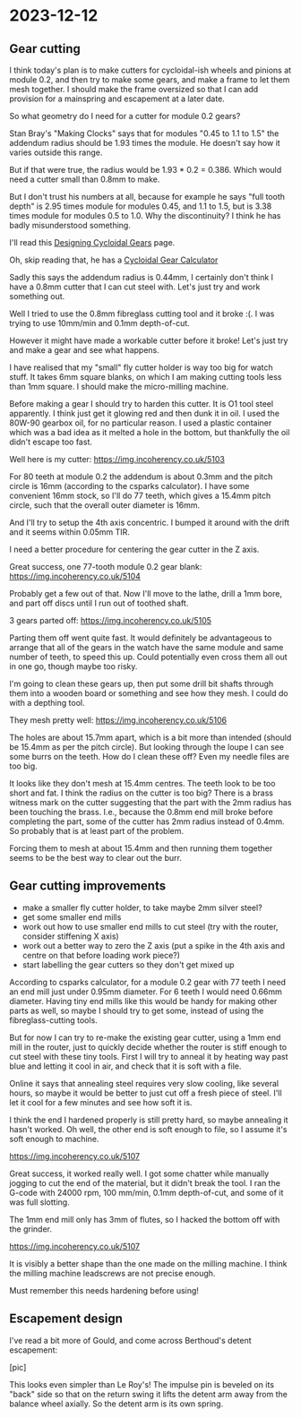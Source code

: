 # 2023-12-12

## Gear cutting

I think today's plan is to make cutters for cycloidal-ish wheels and pinions at module 0.2, and then try to make some
gears, and make a frame to let them mesh together. I should make the frame oversized so that I can add
provision for a mainspring and escapement at a later date.

So what geometry do I need for a cutter for module 0.2 gears?

Stan Bray's "Making Clocks" says that for modules "0.45 to 1.1 to 1.5" the addendum radius should
be 1.93 times the module. He doesn't say how it varies outside this range.

But if that were true, the radius would be 1.93 * 0.2 = 0.386. Which would need a cutter small than
0.8mm to make.

But I don't trust his numbers at all, because for example he says "full tooth depth" is 2.95 times
module for modules 0.45, and 1.1 to 1.5, but is 3.38 times module for modules 0.5 to 1.0. Why the
discontinuity? I think he has badly misunderstood something.

I'll read this [Designing Cycloidal Gears](https://www.csparks.com/watchmaking/CycloidalGears/index.jxl) page.

Oh, skip reading that, he has a [Cycloidal Gear Calculator](https://www.csparks.com/watchmaking/CycloidalGears/CycloidCalculator.html)

Sadly this says the addendum radius is 0.44mm, I certainly don't think I have a 0.8mm cutter that I can cut
steel with. Let's just try and work something out.

Well I tried to use the 0.8mm fibreglass cutting tool and it broke :(. I was trying to use 10mm/min and 0.1mm
depth-of-cut.

However it might have made a workable cutter before it broke! Let's just try and make a gear and see what happens.

I have realised that my "small" fly cutter holder is way too big for watch stuff. It takes 6mm square blanks,
on which I am making cutting tools less than 1mm square. I should make the micro-milling machine.

Before making a gear I should try to harden this cutter. It is O1 tool steel apparently. I think just get it
glowing red and then dunk it in oil. I used the 80W-90 gearbox oil, for no particular reason. I used a plastic
container which was a bad idea as it melted a hole in the bottom, but thankfully the oil didn't escape too
fast.

Well here is my cutter: https://img.incoherency.co.uk/5103

For 80 teeth at module 0.2 the addendum is about 0.3mm and the pitch circle is 16mm (according to the csparks
calculator). I have some convenient 16mm stock, so I'll do 77 teeth, which gives a 15.4mm pitch circle, such
that the overall outer diameter is 16mm.

And I'll try to setup the 4th axis concentric. I bumped it around with the drift and it seems within 0.05mm TIR.

I need a better procedure for centering the gear cutter in the Z axis.

Great success, one 77-tooth module 0.2 gear blank: https://img.incoherency.co.uk/5104

Probably get a few out of that. Now I'll move to the lathe, drill a 1mm bore, and part off discs until
I run out of toothed shaft.

3 gears parted off: https://img.incoherency.co.uk/5105

Parting them off went quite fast. It would definitely be advantageous to arrange that all of the gears in the
watch have the same module and same number of teeth, to speed this up. Could potentially even cross them all out
in one go, though maybe too risky.

I'm going to clean these gears up, then put some drill bit shafts through them into a wooden board or something and see how
they mesh. I could do with a depthing tool.

They mesh pretty well: https://img.incoherency.co.uk/5106

The holes are about 15.7mm apart, which is a bit more than intended (should be 15.4mm as per the pitch circle). But looking
through the loupe I can see some burrs on the teeth. How do I clean these off? Even my needle files are too big.

It looks like they don't mesh at 15.4mm centres. The teeth look to be too short and fat. I think the radius on the
cutter is too big? There is a brass witness mark on the cutter suggesting that the part with the 2mm radius
has been touching the brass. I.e., because the 0.8mm end mill broke before completing the part, some of
the cutter has 2mm radius instead of 0.4mm. So probably that is at least part of the problem.

Forcing them to mesh at about 15.4mm and then running them together seems to be the best way to clear out the burr.

## Gear cutting improvements

 * make a smaller fly cutter holder, to take maybe 2mm silver steel?
 * get some smaller end mills
 * work out how to use smaller end mills to cut steel (try with the router, consider stiffening X axis)
 * work out a better way to zero the Z axis (put a spike in the 4th axis and centre on that before loading work piece?)
 * start labelling the gear cutters so they don't get mixed up

According to csparks calculator, for a module 0.2 gear with 77 teeth I need an end mill just under 0.95mm diameter.
For 6 teeth I would need 0.66mm diameter. Having tiny end mills like this would be handy for making other parts as
well, so maybe I should try to get some, instead of using the fibreglass-cutting tools.

But for now I can try to re-make the existing gear cutter, using a 1mm end mill in the router,
just to quickly decide whether the router is stiff enough to cut steel with these tiny tools.
First I will try to anneal it by heating way past blue and letting it cool in air, and check that it is soft with a file.

Online it says that annealing steel requires very slow cooling, like several hours, so maybe it would be better to just cut
off a fresh piece of steel. I'll let it cool for a few minutes and see how soft it is.

I think the end I hardened properly is still pretty hard, so maybe annealing it hasn't worked. Oh well, the other
end is soft enough to file, so I assume it's soft enough to machine.

https://img.incoherency.co.uk/5107

Great success, it worked really well. I got some chatter while manually jogging to cut the end of the material,
but it didn't break the tool. I ran the G-code with 24000 rpm, 100 mm/min, 0.1mm depth-of-cut, and some of it
was full slotting.

The 1mm end mill only has 3mm of flutes, so I hacked the bottom off with the grinder.

https://img.incoherency.co.uk/5107

It is visibly a better shape than the one made on the milling machine. I think the milling
machine leadscrews are not precise enough.

Must remember this needs hardening before using!

## Escapement design

I've read a bit more of Gould, and come across Berthoud's detent escapement:

[pic]

This looks even simpler than Le Roy's! The impulse pin is beveled on its "back" side
so that on the return swing it lifts the detent arm away from the balance wheel axially.
So the detent arm is its own spring.
